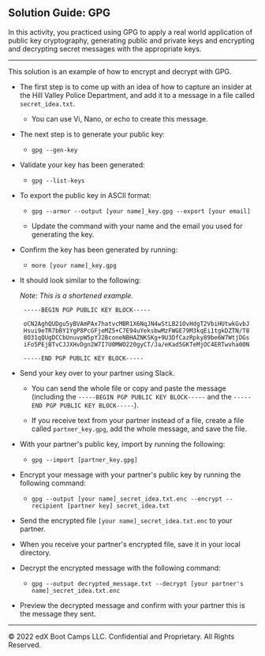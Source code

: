## Solution Guide: GPG  

In this activity, you practiced using GPG to apply a real world application of public key cryptography, generating public and private keys and encrypting and decrypting secret messages with the appropriate keys.

---

This solution is an example of how to encrypt and decrypt with GPG. 

- The first step is to come up with an idea of how to capture an insider at the Hill Valley Police Department, and add it to a message in a file called `secret_idea.txt`.
  
  - You can use Vi, Nano, or echo to create this message.
  
- The next step is to generate your public key:

   - `gpg --gen-key`
        
- Validate your key has been generated:
    
   - `gpg --list-keys`
        
- To export the public key in ASCII format:
 
  - `gpg --armor --output [your name]_key.gpg --export [your email]`
        
  - Update the command with your name and the email you used for generating the key.
    
- Confirm the key has been generated by running:

  - `more [your name]_key.gpg `
        
- It should look similar to the following:
       
   *Note: This is a shortened example.*
     

       -----BEGIN PGP PUBLIC KEY BLOCK-----

       oCN2AghQUDgu5yBVAmPAx7hatvcMBR1X6NqJN4wStLB21OvHdgT2VbiHUtwkGvbJ
       Hsui9eTR7bBY1YgP8PcGFjeMZ5+C7E94uYeksbwMzFWGE79M3kqEi1tgkDZTN/T8
       8O31qQUgDCCbUnuvpW5pYJ2BconeNBHAZNKSKg+9U3DfCazRpky89be6W7WtjDGs
       iFo5PEjBTvCJJXHvDgn2W7I7U0MWO220gyCT/Ja/eKad5GKTeMjOC4ERTwvha0ON

       -----END PGP PUBLIC KEY BLOCK-----


- Send your key over to your partner using Slack.
  
  - You can send the whole file or copy and paste the message (including the `-----BEGIN PGP PUBLIC KEY BLOCK-----` and the `-----END PGP PUBLIC KEY BLOCK-----`).
  
  - If you receive text from your partner instead of a file, create a file called `partner_key.gpg`, add the whole message, and save the file.
  
- With your partner's public key, import by running the following:
  
  - `gpg --import [partner_key.gpg]`
         
- Encrypt your message with your partner's public key by running the following command:
      
  - `gpg --output [your name]_secret_idea.txt.enc --encrypt --recipient [partner key] secret_idea.txt`
          
          
- Send the encrypted file `[your name]_secret_idea.txt.enc` to your partner.

 - When you receive your partner's encrypted file, save it in your local directory.

- Decrypt the encrypted message with the following command:

  - `gpg --output decrypted_message.txt --decrypt [your partner's name]_secret_idea.txt.enc`
        
- Preview the decrypted message and confirm with your partner this is the message they sent.        
---
 © 2022 edX Boot Camps LLC. Confidential and Proprietary. All Rights Reserved.
